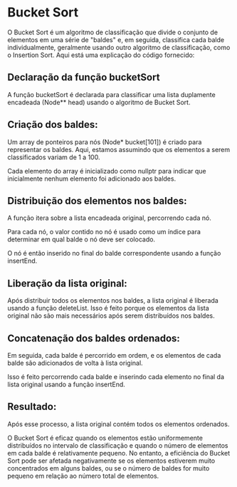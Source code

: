 # Bucket Sort

O Bucket Sort é um algoritmo de classificação que divide o conjunto de elementos em uma série de "baldes" e, em seguida, classifica cada balde individualmente, geralmente usando outro algoritmo de classificação, como o Insertion Sort. Aqui está uma explicação do código fornecido:

## Declaração da função bucketSort

A função bucketSort é declarada para classificar uma lista duplamente encadeada (Node** head) usando o algoritmo de Bucket Sort.

## Criação dos baldes:

Um array de ponteiros para nós (Node* bucket[101]) é criado para representar os baldes. Aqui, estamos assumindo que os elementos a serem classificados variam de 1 a 100.

Cada elemento do array é inicializado como nullptr para indicar que inicialmente nenhum elemento foi adicionado aos baldes.

## Distribuição dos elementos nos baldes:

A função itera sobre a lista encadeada original, percorrendo cada nó.

Para cada nó, o valor contido no nó é usado como um índice para determinar em qual balde o nó deve ser colocado.

O nó é então inserido no final do balde correspondente usando a função insertEnd.

## Liberação da lista original:

Após distribuir todos os elementos nos baldes, a lista original é liberada usando a função deleteList. Isso é feito porque os elementos da lista original não são mais necessários após serem distribuídos nos baldes.

## Concatenação dos baldes ordenados:

Em seguida, cada balde é percorrido em ordem, e os elementos de cada balde são adicionados de volta à lista original.

Isso é feito percorrendo cada balde e inserindo cada elemento no final da lista original usando a função insertEnd.

## Resultado:

Após esse processo, a lista original contém todos os elementos ordenados.

O Bucket Sort é eficaz quando os elementos estão uniformemente distribuídos no intervalo de classificação e quando o número de elementos em cada balde é relativamente pequeno. No entanto, a eficiência do Bucket Sort pode ser afetada negativamente se os elementos estiverem muito concentrados em alguns baldes, ou se o número de baldes for muito pequeno em relação ao número total de elementos.

